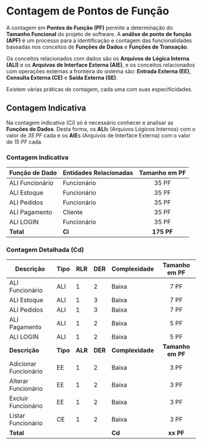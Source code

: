 # Contagem de Pontos de Função

A contagem em **Pontos de Função (PF)** permite a determinação do **Tamanho Funcional** do projeto de software.
A **análise de ponto de função (APF)** é um processo para a identificação e contagem das funcionalidades baseadas nos conceitos
de **Funções de Dados** e **Funções de Transação**.

Os conceitos relacionados com dados são os **Arquivos de Lógica Interna (ALI)** e os **Arquivos de Interface Externa (AIE)**,
e os conceitos relacionados com operações externas a fronteira do sistema são:
**Entrada Externa (EE)**, **Consulta Externa (CE)** e **Saída Externa (SE)**.

Existem várias práticas de contagem, cada uma com suas especificidades.

## Contagem Indicativa

Na contagem indicativa (Ci) só é necessário conhecer e analisar as **Funções de Dados**. Desta forma,
os **ALI**s (Arquivos Lógicos Internos) com o valor de _35 PF_ cada e os **AIE**s (Arquivos de Interface Externa) com o valor de _15 PF_ cada.

### Contagem Indicativa

| Função de Dado  | Entidades Relacionadas | Tamanho em PF |
| --------------- | ---------------------- | :-----------: |
| ALI Funcionário | Funcionário            |     35 PF     |
| ALI Estoque     | Funcionário            |     35 PF     |
| ALI Pedidos     | Funcionário            |     35 PF     |
| ALI Pagamento   | Cliente                |     35 PF     |
| ALI LOGIN       | Funcionário            |     35 PF     |
| **Total**       | **Ci**                 |  **175 PF**   |

### Contagem Detalhada (Cd)

| Descrição             | Tipo     | RLR     | DER     | Complexidade     |   Tamanho em PF   |
| --------------------- | -------- | ------- | ------- | ---------------- | :---------------: |
| ALI Funcionário       | ALI      | 1       | 2       | Baixa            |       7 PF        |
| ALI Estoque           | ALI      | 1       | 3       | Baixa            |       7 PF        |
| ALI Pedidos           | ALI      | 1       | 3       | Baixa            |       7 PF        |
| ALI Pagamento         | ALI      | 1       | 2       | Baixa            |       5 PF        |
| ALI LOGIN             | ALI      | 1       | 2       | Baixa            |       5 PF        |
| **Descrição**         | **Tipo** | **ALR** | **DER** | **Complexidade** | **Tamanho em PF** |
| Adicionar Funcionário | EE       | 1       | 2       | Baixa            |       3 PF        |
| Alterar Funcionário   | EE       | 1       | 2       | Baixa            |       3 PF        |
| Excluir Funcionário   | EE       | 1       | 2       | Baixa            |       3 PF        |
| Listar Funcionário    | CE       | 1       | 2       | Baixa            |       3 PF        |
| **Total**             |          |         |         | **Cd**           |     **xx PF**     |
